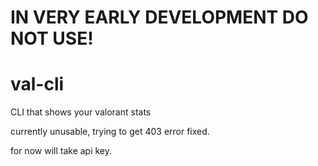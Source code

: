 # IN VERY EARLY DEVELOPMENT DO NOT USE!

# val-cli

CLI that shows your valorant stats


currently unusable, trying to get 403 error fixed.

for now will take api key.


